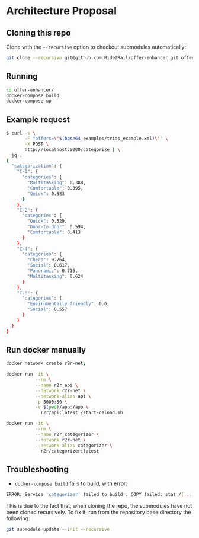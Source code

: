 # Architecture Proposal

## Cloning this repo

Clone with the `--recursive` option to checkout submodules automatically:

```bash
git clone --recursive git@github.com:Ride2Rail/offer-enhancer.git offer-enhancer
```

## Running

```bash
cd offer-enhancer/
docker-compose build
docker-compose up
```

## Example request

```bash
$ curl -s \
       -F "offers=\"$(base64 examples/trias_example.xml)\"" \
       -X POST \
       http://localhost:5000/categorize | \
  jq .
{
  "categorization": {
    "C-1": {
      "categories": {
        "Multitasking": 0.388,
        "Comfortable": 0.395,
        "Quick": 0.583
      }
    },
    "C-2": {
      "categories": {
        "Quick": 0.529,
        "Door-to-door": 0.594,
        "Comfortable": 0.413
      }
    },
    "C-4": {
      "categories": {
        "Cheap": 0.764,
        "Social": 0.617,
        "Panoramic": 0.715,
        "Multitasking": 0.624
      }
    },
    "C-0": {
      "categories": {
        "Envirnmentally friendly": 0.6,
        "Social": 0.557
      }
    }
  }
}
```

## Run docker manually

```bash
docker network create r2r-net;

docker run -it \
           --rm \
           --name r2r_api \
           --network r2r-net \
           --network-alias api \
           -p 5000:80 \
           -v $(pwd)/app:/app \
             r2r/api:latest /start-reload.sh

docker run -it \
           --rm \
           --name r2r_categorizer \
           --network r2r-net \
           --network-alias categorizer \
             r2r/categorizer:latest
```

## Troubleshooting

* `docker-compose build` fails to build, with error:

```bash
ERROR: Service 'categorizer' failed to build : COPY failed: stat /[...]/proto/r2r: no such file or directory
```

This is due to the fact that, when cloning the repo, the submodules have not been cloned recursively. To fix it, run from the repository base directory the following:

```bash
git submodule update --init --recursive
```
